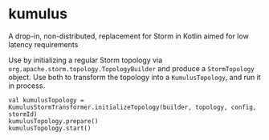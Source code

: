 # kumulus
A drop-in, non-distributed, replacement for Storm in Kotlin aimed for low latency requirements

Use by initializing a regular Storm topology via ```org.apache.storm.topology.TopologyBuilder``` and produce a ```StormTopology``` object. Use both to transform the topology into a `KumulusTopology`, and run it in process.

```
val kumulusTopology = KumulusStormTransformer.initializeTopology(builder, topology, config, stormId)
kumulusTopology.prepare()
kumulusTopology.start()
```